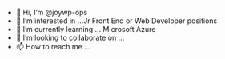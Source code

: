 - 👋 Hi, I’m @joywp-ops
- 👀 I’m interested in ...Jr Front End or Web Developer positions
- 🌱 I’m currently learning ... Microsoft Azure
- 💞️ I’m looking to collaborate on ...
- 📫 How to reach me ...

<!---
joywp-ops/joywp-ops is a ✨ special ✨ repository because its `README.md` (this file) appears on your GitHub profile.
You can click the Preview link to take a look at your changes.
--->
